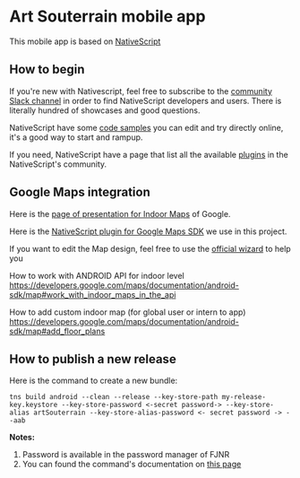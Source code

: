 # Art Souterrain mobile app

This mobile app is based on [NativeScript](https://docs.nativescript.org/)

## How to begin

If you're new with Nativescript, feel free to subscribe to the [community Slack channel](somenativescriptcommunity.slack.com) in order to find NativeScript developers and users. There is literally hundred of showcases and good questions.

NativeScript have some [code samples](https://market.nativescript.org/?tab=samples&framework=all_frameworks&category=all_samples) you can edit and try directly online, it's a good way to start and rampup.

If you need, NativeScript have a page that list all the available [plugins](https://market.nativescript.org/?tab=plugins) in the NativeScript's community.

## Google Maps integration

Here is the [page of presentation for Indoor Maps](https://www.google.com/maps/about/partners/indoormaps/) of Google.

Here is the [NativeScript plugin for Google Maps SDK](https://github.com/dapriett/nativescript-google-maps-sdk) we use in this project.

If you want to edit the Map design, feel free to use the [official wizard](https://mapstyle.withgoogle.com/) to help you

How to work with ANDROID API for indoor level
https://developers.google.com/maps/documentation/android-sdk/map#work_with_indoor_maps_in_the_api

How to add custom indoor map (for global user or intern to app)
https://developers.google.com/maps/documentation/android-sdk/map#add_floor_plans

## How to publish a new release

Here is the command to create a new bundle:

```
tns build android --clean --release --key-store-path my-release-key.keystore --key-store-password <-secret password-> --key-store-alias artSouterrain --key-store-alias-password <- secret password -> --aab
```

**Notes:**
1. Password is available in the password manager of FJNR
2. You can found the command's documentation on [this page](https://docs.nativescript.org/tooling/docs-cli/project/testing/build-android#tns-build-android)
